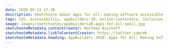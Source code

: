 ```yaml
---
date: 2020-05-11 17:30
description: Sketchnote about apps for all, making software accessible from AppBuilders 2020 (online conference)
tags: iOS, accessibility, appbuilders-20, online-conference, inclusion
image: images/sketchnotes/appbuilders20-apps-for-all-small.jpg
sketchnoteMetadata.contentCreator: Matthew Bischoff
sketchnoteMetadata.linkToContentCreator: https://twitter.com/mb
sketchnoteMetadata.heading: AppBuilders 2020: Apps for All: Making Software Accessible
---
```


